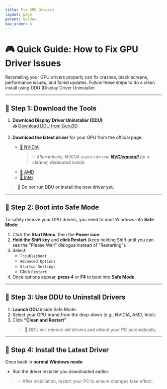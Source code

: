 ```yaml
---
title: Fix GPU Drivers
layout: page
parent: Guides
nav_order: 4
---
```


# 🎮 Quick Guide: How to Fix GPU Driver Issues

Reinstalling your GPU drivers properly can fix crashes, black screens, performance issues, and failed updates. Follow these steps to do a clean install using DDU (Display Driver Uninstaller.

---

## 🧰 Step 1: Download the Tools

1. **Download Display Driver Uninstaller (DDU)**  
   📥 [Download DDU from Guru3D](http://www.guru3d.com/files-details/display-driver-uninstaller-download.html)

2. **Download the latest driver** for your GPU from the official page:
   - [🔗 NVIDIA](https://www.nvidia.com/Download/index.aspx)  
     > 💡 *Alternatively, NVIDIA users can use [**NVCleanstall**](https://www.techpowerup.com/download/techpowerup-nvcleanstall/) for a cleaner, debloated install.*
   - [🔗 AMD](https://www.amd.com/en/support)
   - [🔗 Intel](https://www.intel.com/content/www/us/en/download-center/home.html)

> 🚫 **Do not run DDU or install the new driver yet.**

---

## 🧯 Step 2: Boot into Safe Mode

To safely remove your GPU drivers, you need to boot Windows into **Safe Mode**:

1. Click the **Start Menu**, then the **Power icon**.
2. **Hold the Shift key** and **click Restart** (keep holding Shift until you can see the "Please Wait" dialogue instead of "Restarting").
3. Select:
   - `Troubleshoot`
   - `Advanced Options`
   - `Startup Settings`
   - Click `Restart`
4. Once options appear, **press 4** or **F4** to boot into **Safe Mode**.

---

## 🧹 Step 3: Use DDU to Uninstall Drivers

1. **Launch DDU** inside Safe Mode.
2. Select your GPU brand from the drop-down (e.g., NVIDIA, AMD, Intel).
3. Click **“Clean and Restart”**.
   > 🧼 DDU will remove old drivers and reboot your PC automatically.

---

## 🧪 Step 4: Install the Latest Driver

Once back in **normal Windows mode**:

- Run the driver installer you downloaded earlier.

> ✅ After installation, restart your PC to ensure changes take effect.